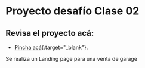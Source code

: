 # Proyecto desafío Clase 02

## Revisa el proyecto acá: 

- [Pincha acá](https://javierfdb.github.io/desafio_02_LP_CSS/){:target="_blank"}.

Se realiza un Landing page para una venta de garage